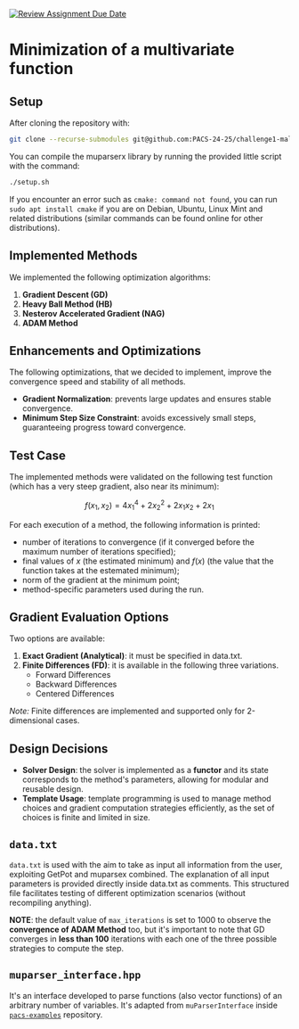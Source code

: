 [![Review Assignment Due Date](https://classroom.github.com/assets/deadline-readme-button-22041afd0340ce965d47ae6ef1cefeee28c7c493a6346c4f15d667ab976d596c.svg)](https://classroom.github.com/a/6eiYEvnG)

# Minimization of a multivariate function

## Setup
After cloning the repository with:

```bash
git clone --recurse-submodules git@github.com:PACS-24-25/challenge1-male.git
```

You can compile the muparserx library by running the provided little script with the command:

```bash
./setup.sh
```

If you encounter an error such as `cmake: command not found`, you can run `sudo apt install cmake` if you are on Debian, Ubuntu, Linux Mint and related distributions (similar commands can be found online for other distributions).


## Implemented Methods
We implemented the following optimization algorithms:
1. **Gradient Descent (GD)**
2. **Heavy Ball Method (HB)**
3. **Nesterov Accelerated Gradient (NAG)**
4. **ADAM Method**

## Enhancements and Optimizations
The following optimizations, that we decided to implement, improve the convergence speed and stability of all methods.
- **Gradient Normalization**: prevents large updates and ensures stable convergence.
- **Minimum Step Size Constraint**: avoids excessively small steps, guaranteeing progress toward convergence.

## Test Case
The implemented methods were validated on the following test function (which has a very steep gradient, also near its minimum):

$$
f(x_1, x_2) = 4x_1^4 + 2x_2^2 + 2x_1x_2 + 2x_1
$$

For each execution of a method, the following information is printed:
- number of iterations to convergence (if it converged before the maximum number of iterations specified);
- final values of $x$ (the estimated minimum) and $f(x)$ (the value that the function takes at the estemated minimum);
- norm of the gradient at the minimum point;
- method-specific parameters used during the run.

## Gradient Evaluation Options
Two options are available:
1. **Exact Gradient (Analytical)**: it must be specified in data.txt.
2. **Finite Differences (FD)**: it is available in the following three variations.
   - Forward Differences
   - Backward Differences
   - Centered Differences

*Note:* Finite differences are implemented and supported only for 2-dimensional cases.

## Design Decisions
- **Solver Design**: the solver is implemented as a **functor** and its state corresponds to the method's parameters, allowing for modular and reusable design.
- **Template Usage**: template programming is used to manage method choices and gradient computation strategies efficiently, as the set of choices is finite and limited in size.

## `data.txt`
`data.txt` is used with the aim to take as input all information from the user, exploiting GetPot and muparsex combined.
The explanation of all input parameters is provided directly inside data.txt as comments.
This structured file facilitates testing of different optimization scenarios (without recompiling anything).

**NOTE**: the default value of `max_iterations` is set to $1000$ to observe the **convergence of ADAM Method** too, but it's important to note that GD converges in **less than $100$** iterations with each one of the three possible strategies to compute the step.

## `muparser_interface.hpp`
It's an interface developed to parse functions (also vector functions) of an arbitrary number of variables. It's adapted from `muParserInterface` inside [`pacs-examples`](https://github.com/pacs-course/pacs-examples.git) repository.




